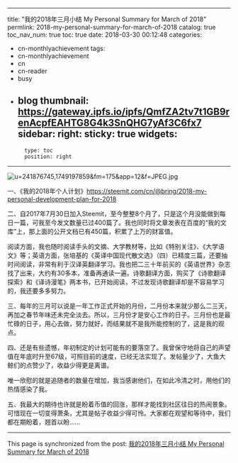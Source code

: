 
---
title: "我的2018年三月小结 My Personal Summary for March of 2018"
permlink: 2018-my-personal-summary-for-march-of-2018
catalog: true
toc_nav_num: true
toc: true
date: 2018-03-30 00:12:48
categories:
- cn-monthlyachievement
tags:
- cn-monthlyachievement
- cn
- cn-reader
- busy
- blog
thumbnail: https://gateway.ipfs.io/ipfs/QmfZA2tv7t1GB9renAcpfEAHTG8G4k3SnQHG7yAf3C6fx7
sidebar:
    right:
        sticky: true
widgets:
    -
        type: toc
        position: right
---


![u=241876745,1749197859&fm=175&app=12&f=JPEG.jpg](https://gateway.ipfs.io/ipfs/QmfZA2tv7t1GB9renAcpfEAHTG8G4k3SnQHG7yAf3C6fx7)


一、《我的2018年个人计划》https://steemit.com/cn/@bring/2018-my-personal-development-plan-for-2018

二、自2017年7月30日加入Steemit，至今整整8个月了，只是这个月没能做到每日一篇，可我至今发文数量已过400篇了。我也同时将文章发表在百度的“我的文库”上，那上面的公开文档已有450篇，积累了上万的财富值。

阅读方面，我也随时阅读手头的文摘、大学教材等，比如《特别关注》、《大学语文》等；英语方面，张培基的《英译中国现代散文选》（四）已精度三篇，还要抽时间阅读，非常有利于汉译英翻译学习。我也把二三十年前买的《英语世界》杂志找了出来，大约有30多本，准备再通读一遍。诗歌翻译方面，购买了《诗歌翻译探索》和《译诗漫笔》两本书，已开始阅读，不过发现诗歌翻译却是不容易学习的，我还要多多努力。

三、每年的三月可以说是一年工作正式开始的月份，二月份本来就少那么二三天，再加之春节年味还未完全淡去。所以，三月份才是安心工作的日子。三月份也是最忙碌的日子，用心去做，努力就好，而结果就不是我所能控制的了，这是我的观点。

四、还是有些遗憾，年初制定的计划可能有的要落空了。我曾保守地将自己的声望值在年底时升至67级，可照目前的速度，已经无法实现了。发帖量少了，大鱼大鲸们的点赞少了，收益少得更是离谱。

唯一欣慰的就是追随者的数量在增加，我当感谢他们，在如此冷清之时，用他们的热情感染了我。

五、我最大的期待也许就是盼着币值的回涨，那样才能找到社区往日的热闹景象。可惜现在一切变得萧条，尤其是帖子收益少得可怜。大家都在观望和等待中，我们都在期盼着，翘首以盼……

- - -

This page is synchronized from the post: [我的2018年三月小结 My Personal Summary for March of 2018](https://steemit.com/@bring/2018-my-personal-summary-for-march-of-2018)
